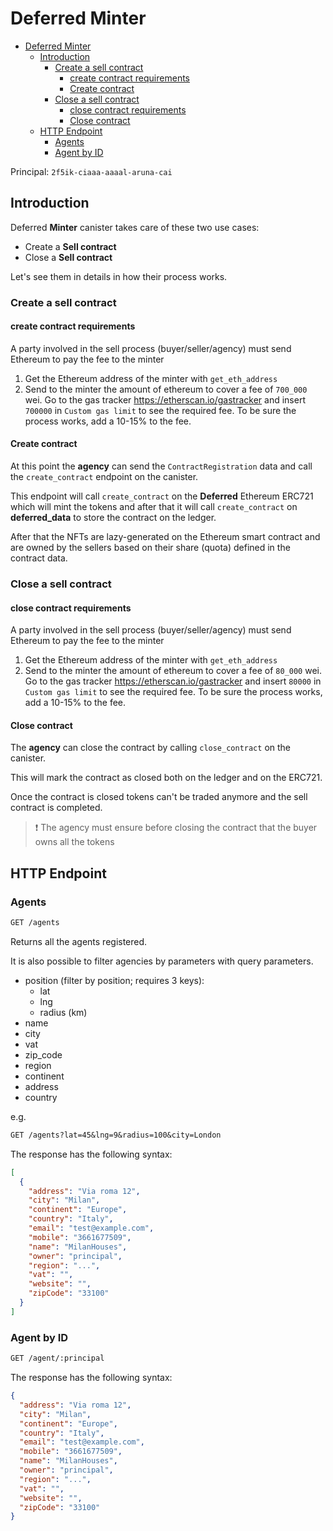 # Deferred Minter

- [Deferred Minter](#deferred-minter)
  - [Introduction](#introduction)
    - [Create a sell contract](#create-a-sell-contract)
      - [create contract requirements](#create-contract-requirements)
      - [Create contract](#create-contract)
    - [Close a sell contract](#close-a-sell-contract)
      - [close contract requirements](#close-contract-requirements)
      - [Close contract](#close-contract)
  - [HTTP Endpoint](#http-endpoint)
    - [Agents](#agents)
    - [Agent by ID](#agent-by-id)

Principal: `2f5ik-ciaaa-aaaal-aruna-cai`

## Introduction

Deferred **Minter** canister takes care of these two use cases:

- Create a **Sell contract**
- Close a **Sell contract**

Let's see them in details in how their process works.

### Create a sell contract

#### create contract requirements

A party involved in the sell process (buyer/seller/agency) must send Ethereum to pay the fee to the minter

1. Get the Ethereum address of the minter with `get_eth_address`
2. Send to the minter the amount of ethereum to cover a fee of `700_000` wei. Go to the gas tracker <https://etherscan.io/gastracker> and insert `700000` in `Custom gas limit` to see the required fee. To be sure the process works, add a 10-15% to the fee.

#### Create contract

At this point the **agency** can send the `ContractRegistration` data and call the `create_contract` endpoint on the canister.

This endpoint will call `create_contract` on the **Deferred** Ethereum ERC721 which will mint the tokens and after that it will call `create_contract` on **deferred_data** to store the contract on the ledger.

After that the NFTs are lazy-generated on the Ethereum smart contract and are owned by the sellers based on their share (quota) defined in the contract data.

### Close a sell contract

#### close contract requirements

A party involved in the sell process (buyer/seller/agency) must send Ethereum to pay the fee to the minter

1. Get the Ethereum address of the minter with `get_eth_address`
2. Send to the minter the amount of ethereum to cover a fee of `80_000` wei. Go to the gas tracker <https://etherscan.io/gastracker> and insert `80000` in `Custom gas limit` to see the required fee. To be sure the process works, add a 10-15% to the fee.

#### Close contract

The **agency** can close the contract by calling `close_contract` on the canister.

This will mark the contract as closed both on the ledger and on the ERC721.

Once the contract is closed tokens can't be traded anymore and the sell contract is completed.

> ❗ The agency must ensure before closing the contract that the buyer owns all the tokens

## HTTP Endpoint

### Agents

```txt
GET /agents
```

Returns all the agents registered.

It is also possible to filter agencies by parameters with query parameters.

- position (filter by position; requires 3 keys):
  - lat
  - lng
  - radius (km)
- name
- city
- vat
- zip_code
- region
- continent
- address
- country

e.g.

```txt
GET /agents?lat=45&lng=9&radius=100&city=London
```

The response has the following syntax:

```json
[
  {
    "address": "Via roma 12",
    "city": "Milan",
    "continent": "Europe",
    "country": "Italy",
    "email": "test@example.com",
    "mobile": "3661677509",
    "name": "MilanHouses",
    "owner": "principal",
    "region": "...",
    "vat": "",
    "website": "",
    "zipCode": "33100"
  }
]
```

### Agent by ID

```txt
GET /agent/:principal
```

The response has the following syntax:

```json
{
  "address": "Via roma 12",
  "city": "Milan",
  "continent": "Europe",
  "country": "Italy",
  "email": "test@example.com",
  "mobile": "3661677509",
  "name": "MilanHouses",
  "owner": "principal",
  "region": "...",
  "vat": "",
  "website": "",
  "zipCode": "33100"
}
```
